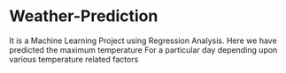 # Weather-Prediction
It is a Machine Learning Project using Regression Analysis. Here we have predicted the maximum temperature For a particular day depending upon various temperature related factors
